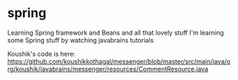 # spring
Learning Spring framework and Beans and all that  lovely stuff
I'm learning some Spring stuff by watching javabrains tutorials

Koushik's code is here:
https://github.com/koushikkothagal/messenger/blob/master/src/main/java/org/koushik/javabrains/messenger/resources/CommentResource.java
